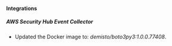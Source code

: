 #### Integrations
##### AWS Security Hub Event Collector
- Updated the Docker image to: *demisto/boto3py3:1.0.0.77408*.
